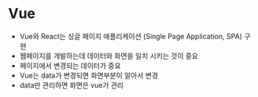 # Vue
* Vue와 React는 싱글 페이지 애플리케이션 (Single Page Application, SPA) 구현
* 웹페이지를 개발하는데 데이터와 화면을 일치 시키는 것이 중요
* 페이지에서 변경되는 데이터가 중요
* Vue는 data가 변경되면 화면부분이 알아서 변경
* data만 관리하면 화면은 vue가 관리
